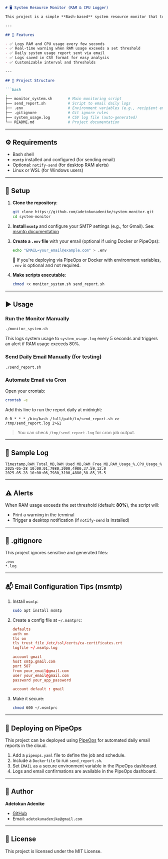 ````markdown
# 🖥️ System Resource Monitor (RAM & CPU Logger)

This project is a simple **Bash-based** system resource monitor that tracks **RAM and CPU usage** at regular intervals and logs the results to a CSV file. It also supports **real-time alerts** for high RAM usage and can **send daily reports via email** using `msmtp`.

---

## 🚀 Features

- ✅ Logs RAM and CPU usage every few seconds
- ✅ Real-time warning when RAM usage exceeds a set threshold
- ✅ Daily system usage report sent via email
- ✅ Logs saved in CSV format for easy analysis
- ✅ Customizable interval and thresholds

---

## 📂 Project Structure

```bash
.
├── monitor_system.sh       # Main monitoring script
├── send_report.sh          # Script to email daily logs
├── .env                    # Environment variables (e.g., recipient email)
├── .gitignore              # Git ignore rules
├── system_usage.log        # CSV log file (auto-generated)
└── README.md               # Project documentation
````

---

## ⚙️ Requirements

* Bash shell
* `msmtp` installed and configured (for sending email)
* Optional: `notify-send` (for desktop RAM alerts)
* Linux or WSL (for Windows users)

---

## 🔧 Setup

1. **Clone the repository**:

   ```bash
   git clone https://github.com/adetokunadenike/system-monitor.git
   cd system-monitor
   ```

2. **Install `msmtp`** and configure your SMTP settings (e.g., for Gmail).
   See: [msmtp documentation](https://marlam.de/msmtp/)

3. **Create a `.env` file** with your email (optional if using Docker or PipeOps):

   ```bash
   echo "EMAIL=your_email@example.com" > .env
   ```

   📌 If you're deploying via PipeOps or Docker with environment variables, `.env` is optional and not required.

4. **Make scripts executable**:

   ```bash
   chmod +x monitor_system.sh send_report.sh
   ```

---

## ▶️ Usage

### Run the Monitor Manually

```bash
./monitor_system.sh
```

This logs system usage to `system_usage.log` every 5 seconds and triggers an alert if RAM usage exceeds 80%.

### Send Daily Email Manually (for testing)

```bash
./send_report.sh
```

### Automate Email via Cron

Open your crontab:

```bash
crontab -e
```

Add this line to run the report daily at midnight:

```cron
0 0 * * * /bin/bash /full/path/to/send_report.sh >> /tmp/send_report.log 2>&1
```

> You can check `/tmp/send_report.log` for cron job output.

---

## 📄 Sample Log

```csv
Timestamp,RAM_Total_MB,RAM_Used_MB,RAM_Free_MB,RAM_Usage_%,CPU_Usage_%
2025-05-28 10:00:01,7980,3000,4980,37.59,12.0
2025-05-28 10:00:06,7980,3100,4880,38.85,15.5
```

---

## ⚠️ Alerts

When RAM usage exceeds the set threshold (default: **80%**), the script will:

* Print a warning in the terminal
* Trigger a desktop notification (if `notify-send` is installed)

---

## 🔐 .gitignore

This project ignores sensitive and generated files:

```gitignore
.env
*.log
```

---

## 📬 Email Configuration Tips (msmtp)

1. Install `msmtp`:

   ```bash
   sudo apt install msmtp
   ```

2. Create a config file at `~/.msmtprc`:

   ```conf
   defaults
   auth on
   tls on
   tls_trust_file /etc/ssl/certs/ca-certificates.crt
   logfile ~/.msmtp.log

   account gmail
   host smtp.gmail.com
   port 587
   from your_email@gmail.com
   user your_email@gmail.com
   password your_app_password

   account default : gmail
   ```

3. Make it secure:

   ```bash
   chmod 600 ~/.msmtprc
   ```

---

## 🚢 Deploying on PipeOps

This project can be deployed using [PipeOps](https://pipeops.io) for automated daily email reports in the cloud.

1. Add a `pipeops.yaml` file to define the job and schedule.
2. Include a `Dockerfile` to run `send_report.sh`.
3. Set `EMAIL` as a secure environment variable in the PipeOps dashboard.
4. Logs and email confirmations are available in the PipeOps dashboard.

---

## 👤 Author

**Adetokun Adenike**

* [GitHub](https://github.com/adetokunadenike)
* Email: `adetokunadenike@gmail.com`

---

## 📃 License

This project is licensed under the MIT License.

```